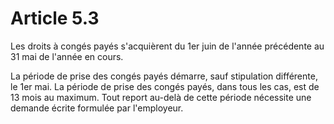# Article 5.3

Les droits à congés payés s'acquièrent du 1er juin de l'année précédente au 31 mai de l'année en cours.

La période de prise des congés payés démarre, sauf stipulation différente, le 1er mai. La période de prise des congés payés, dans tous les cas, est de 13 mois au maximum. Tout report au-delà de cette période nécessite une demande écrite formulée par l'employeur.

